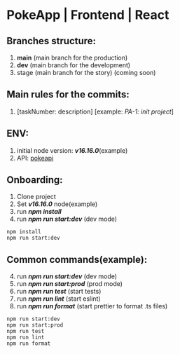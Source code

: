 # PokeApp | Frontend | React

## Branches structure:

1. **main** (main branch for the production)
2. **dev** (main branch for the development)
3. stage (main branch for the story) (coming soon)

## Main rules for the commits:

1. [taskNumber: description] [example: _PA-1: init project_]

## ENV:

1. initial node version: ***v16.16.0***(example)
2. API: [pokeapi](https://pokeapi.co/)

## Onboarding:

1. Clone project
2. Set ***v16.16.0*** node(example)
3. run ***npm install***
4. run ***npm run start:dev*** (dev mode)
```
npm install
npm run start:dev
```

## Common commands(example):

4. run ***npm run start:dev*** (dev mode)
5. run ***npm run start:prod*** (prod mode)
6. run ***npm run test*** (start tests)
7. run ***npm run lint*** (start eslint)
8. run ***npm run format*** (start prettier to format .ts files)
```
npm run start:dev
npm run start:prod
npm run test
npm run lint
npm run format
```

